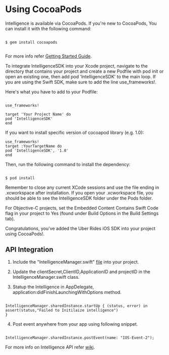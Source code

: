 # Using CocoaPods

Intelligence is available via CocoaPods. If you're new to CocoaPods, You can install it with the following command:

```

$ gem install cocoapods


```

For more info refer [Getting Started Guide](https://guides.cocoapods.org/using/using-cocoapods.html).

To integrate IntelligenceSDK into your Xcode project, navigate to the directory that contains your project and create a new Podfile with pod init or open an existing one, then add pod 'IntelligenceSDK' to the main loop. If you are using the Swift SDK, make sure to add the line use_frameworks!.

Here's what you have to add to your Podfile:

```

use_frameworks!

target 'Your Project Name' do
pod 'IntelligenceSDK'
end

```

If you want to install specific version of cocoapod library (e.g. 1.0):

```
use_frameworks!
target :YourTargetName do
pod 'IntelligenceSDK', '1.0'
end

```

Then, run the following command to install the dependency:

```

$ pod install

```

Remember to close any current XCode sessions and use the file ending in .xcworkspace after installation. If you open your .xcworkspace file, you should be able to see the IntelligenceSDK folder under the Pods folder.


For Objective-C projects, set the Embedded Content Contains Swift Code flag in your project to Yes (found under Build Options in the Build Settings tab).




Congratulations, you've added the Uber Rides iOS SDK into your project using CocoaPods!.

## API Integration

1. Include the "IntelligenceManager.swift" [file](/Code-Snippet/Swift/IntelligenceManager.swift) into your project.

2. Update the clientSecret,ClientID,ApplicationID and projectID in the IntelligenceManager.swift class.

3. Statup the Intelligence in AppDelegate, application:didFinishLaunchingWithOptions method.  

```

IntelligenceManager.sharedInstance.startUp { (status, error) in
assert(status,"Failed to Initilaize intelligence")
}

```

4. Post event anywhere from your app using following snippet.

```

IntelligenceManager.sharedInstance.postEvent(name: "IOS-Event-2");

```

For more info on Intelligence API refer [wiki](https://git-apac.internal.tigerspike.com/phoenix/Phoenix-Intelligence-iOS-SDK).

